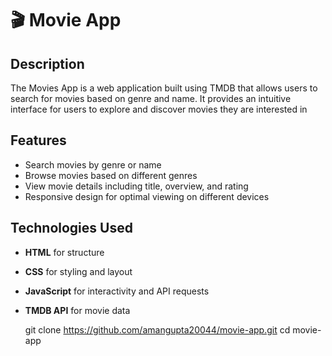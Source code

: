 # 🎬 Movie App

##  Description
The Movies App is a web application built using TMDB that allows users to search for movies based on genre and name. It provides an intuitive interface for users to explore and discover movies they are interested in

##  Features
- Search movies by genre or name
- Browse movies based on different genres
- View movie details including title,  overview, and rating
- Responsive design for optimal viewing on different devices

## Technologies Used
- **HTML** for structure
- **CSS** for styling and layout
- **JavaScript** for interactivity and API requests
- **TMDB API** for movie data


  git clone https://github.com/amangupta20044/movie-app.git
cd movie-app
